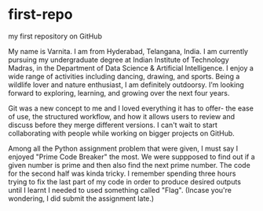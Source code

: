 # first-repo
my first repository on GitHub

My name is Varnita. I am from Hyderabad, Telangana, India. I am currently pursuing my undergraduate degree at Indian Institute of Technology Madras, in the Department of Data Science & Artificial Intelligence. I enjoy a wide range of activities including dancing, drawing, and sports. Being a wildlife lover and nature enthusiast, I am definitely outdoorsy. I’m looking forward to exploring, learning, and growing over the next four years.

Git was a new concept to me and I loved everything it has to offer- the ease of use, the structured workflow, and how it allows users to review and discuss before they merge different versions. I can't wait to start collaborating with people while working on bigger projects on GitHub.

Among all the Python assignment problem that were given, I must say I enjoyed "Prime Code Breaker" the most. We were suppposed to find out if a given number is prime and then also find the next prime number. The code for the second half was kinda tricky. I remember spending three hours trying to fix the last part of my code in order to produce desired outputs until I learnt I needed to used something called "Flag". (Incase you're wondering, I did submit the assignment late.)